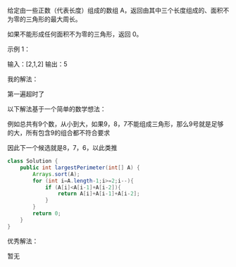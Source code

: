 给定由一些正数（代表长度）组成的数组 A，返回由其中三个长度组成的、面积不为零的三角形的最大周长。

如果不能形成任何面积不为零的三角形，返回 0。

 

示例 1：

输入：[2,1,2]
输出：5



我的解法：

第一遍超时了

以下解法基于一个简单的数学想法：

例如总共有9个数，从小到大，如果9，8，7不能组成三角形，那么9号就是足够的大，所有包含9的组合都不符合要求

因此下一个候选就是8，7，6，以此类推

```java
class Solution {
    public int largestPerimeter(int[] A) {
        Arrays.sort(A);
        for (int i=A.length-1;i>=2;i--){
            if (A[i]<A[i-1]+A[i-2]){
                return A[i]+A[i-1]+A[i-2];
            }
        }
        return 0;
    }
}
```



优秀解法：

暂无